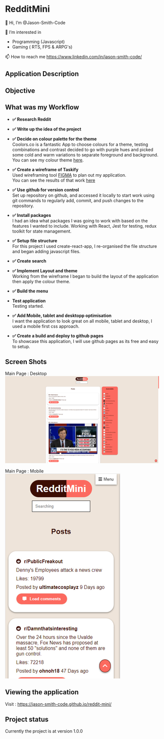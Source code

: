 # RedditMini

👋 Hi, I’m @Jason-Smith-Code

👀 I’m interested in

- Programming (Javascript)
- Gaming ( RTS, FPS & ARPG's)

📫 How to reach me
https://www.linkedin.com/in/jason-smith-code/

## Application Description

## Objective

## What was my Workflow

- **✅ Research Reddit** <br>

- **✅ Write up the idea of the project** <br>

- **✅ Decide on colour palette for the theme** <br>
  Coolors.co is a fantastic App to choose colours for a theme, testing combinations and contrast decided to go with purple hues and picked some cold and warm variations to separate foreground and background.<br>
  You can see my colour theme [here](https://coolors.co/69009e-9e0091-ff00b1-c2a5bc-c1e9f1).

- **✅ Create a wireframe of Taskify** <br>
  Used wireframing tool [FIGMA](https://www.figma.com/) to plan out my application.<br>
  You can see the results of that work [here](src/images/screenShots/Figma.jpg)

- **✅ Use github for version control** <br>
  Set up repository on github, and accessed it locally to start work using git commands to regularly add, commit, and push changes to the repository.

- **✅ Install packages** <br>
  I had an idea what packages I was going to work with based on the features I wanted to include. Working with React, Jest for testing, redux toolkit for state management.

- **✅ Setup file structure** <br>
  For this project I used create-react-app, I re-organised the file structure and began adding javascript files.

- **✅ Create search** <br>

- **✅ Implement Layout and theme** <br>
  Working from the wireframe I began to build the layout of the application then apply the colour theme.

- **✅ Build the menu** <br>
- **Test application** <br>
  Testing started.

- **✅ Add Mobile, tablet and desktopp optimisation** <br>
  I want the application to look great on all mobile, tablet and desktop, I used a mobile first css approach.

- **✅ Create a build and deploy to github pages** <br>
  To showcase this application, I will use github pages as its free and easy to setup.

## Screen Shots

Main Page : Desktop <br>
![Main Page : Light Theme](src/images/screenShots/desktop.jpg)<br>

Main Page : Mobile <br>
![Main Page : Dark Theme](src/images/screenShots/mobile.jpg)

## Viewing the application

Visit : https://jason-smith-code.github.io/reddit-mini/

## Project status

Currently the project is at version 1.0.0
